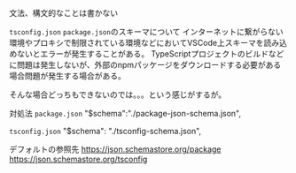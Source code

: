 文法、構文的なことは書かない

`tsconfig.json` `package.json`のスキーマについて
インターネットに繋がらない環境やプロキシで制限されている環境などにおいてVSCode上スキーマを読み込めないとエラーが発生することがある。
TypeScriptプロジェクトのビルドなどに問題は発生しないが、外部のnpmパッケージをダウンロードする必要がある場合問題が発生する場合がある。

そんな場合どっちもできないのでは。。。という感じがするが。

対処法
`package.json`
"$schema":"./package-json-schema.json",

`tsconfig.json` 
"$schema": "./tsconfig-schema.json",

デフォルトの参照先
https://json.schemastore.org/package
https://json.schemastore.org/tsconfig


